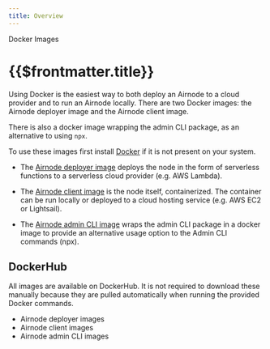 ```yaml
---
title: Overview
---
```


<TitleSpan>Docker Images</TitleSpan>

# {{$frontmatter.title}}

<VersionWarning/>

<TocHeader />
<TOC class="table-of-contents" :include-level="[2,3]" />

Using Docker is the easiest way to both deploy an Airnode to a cloud provider
and to run an Airnode locally. There are two Docker images: the Airnode deployer
image and the Airnode client image.

There is also a docker image wrapping the admin CLI package, as an alternative
to using `npx`.

To use these images first install [Docker](https://docs.docker.com/get-docker/)
if it is not present on your system.

- The [Airnode deployer image](./deployer-image.md) deploys the node in the form
  of serverless functions to a serverless cloud provider (e.g. AWS Lambda).

- The [Airnode client image](client-image.md) is the node itself, containerized.
  The container can be run locally or deployed to a cloud hosting service (e.g.
  AWS EC2 or Lightsail).

- The [Airnode admin CLI image](admin-cli-image.md) wraps the admin CLI package
  in a docker image to provide an alternative usage option to the Admin CLI
  commands (npx).

## DockerHub

All images are available on DockerHub. It is not required to download these
manually because they are pulled automatically when running the provided Docker
commands.

<ul>
  <li>
    <a
      :href="'https://hub.docker.com/r/api3/airnode-deployer/tags'"
      target="_docker-hub"
      >Airnode deployer images
      <ExternalLinkImage />
    </a>
  </li>

  <li>
    <a
      :href="'https://hub.docker.com/r/api3/airnode-client/tags'"
      target="_docker-hub"
      >Airnode client images
      <ExternalLinkImage />
    </a>
  </li>

  <li>
    <a
      :href="'https://hub.docker.com/r/api3/airnode-admin/tags'"
      target="_docker-hub"
      >Airnode admin CLI images
      <ExternalLinkImage />
    </a>
  </li>
</ul>

<DockerImageVersions/>
